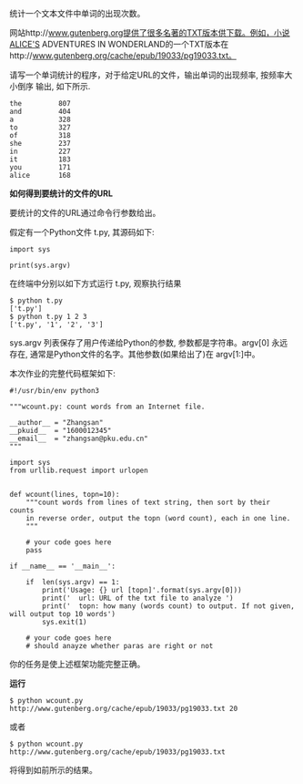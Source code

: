 统计一个文本文件中单词的出现次数。

网站http://www.gutenberg.org提供了很多名著的TXT版本供下载。例如，小说ALICE'S ADVENTURES IN WONDERLAND的一个TXT版本在http://www.gutenberg.org/cache/epub/19033/pg19033.txt。

请写一个单词统计的程序，对于给定URL的文件，输出单词的出现频率, 按频率大小倒序 输出, 如下所示.
```
the         807
and         404
a           328
to          327
of          318
she         237
in          227
it          183
you         171
alice       168
```

**如何得到要统计的文件的URL**

要统计的文件的URL通过命令行参数给出。

假定有一个Python文件 t.py, 其源码如下:
```
import sys

print(sys.argv)
```
在终端中分别以如下方式运行 t.py, 观察执行结果
```
$ python t.py
['t.py']
$ python t.py 1 2 3
['t.py', '1', '2', '3']
```
sys.argv 列表保存了用户传递给Python的参数, 参数都是字符串。argv[0] 永远 存在, 通常是Python文件的名字。其他参数(如果给出了)在 argv[1:]中。

本次作业的完整代码框架如下:
```
#!/usr/bin/env python3

"""wcount.py: count words from an Internet file.

__author__ = "Zhangsan"
__pkuid__  = "1600012345"
__email__  = "zhangsan@pku.edu.cn"
"""

import sys
from urllib.request import urlopen


def wcount(lines, topn=10):
    """count words from lines of text string, then sort by their counts
    in reverse order, output the topn (word count), each in one line. 
    """

    # your code goes here
    pass

if __name__ == '__main__':

    if  len(sys.argv) == 1:
        print('Usage: {} url [topn]'.format(sys.argv[0]))
        print('  url: URL of the txt file to analyze ')
        print('  topn: how many (words count) to output. If not given, will output top 10 words')
        sys.exit(1)

    # your code goes here
    # should anayze whether paras are right or not
```
你的任务是使上述框架功能完整正确。


**运行**
```
$ python wcount.py http://www.gutenberg.org/cache/epub/19033/pg19033.txt 20
```
或者
```
$ python wcount.py http://www.gutenberg.org/cache/epub/19033/pg19033.txt
```
将得到如前所示的结果。
